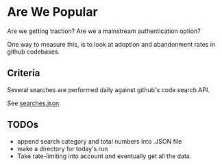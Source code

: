 # Are We Popular
Are we getting traction? Are we a mainstream authentication option?

One way to measure this,
is to look at adoption and abandonment rates in github codebases.

## Criteria

Several searches are performed daily against github's code search API.

See [searches.json](etc/searches.json).

## TODOs
* append search category and total numbers into .JSON file
* make a directory for today's run
* Take rate-limiting into account and eventually get all the data